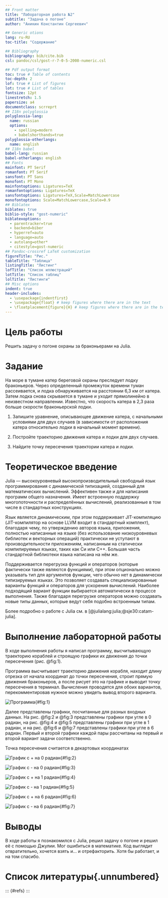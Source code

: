 ```yaml
---
## Front matter
title: "Лабораторная работа №2"
subtitle: "Задача о погоне"
author: "Аникин Константин Сергеевич"

## Generic otions
lang: ru-RU
toc-title: "Содержание"

## Bibliography
bibliography: bib/cite.bib
csl: pandoc/csl/gost-r-7-0-5-2008-numeric.csl

## Pdf output format
toc: true # Table of contents
toc-depth: 2
lof: true # List of figures
lot: true # List of tables
fontsize: 12pt
linestretch: 1.5
papersize: a4
documentclass: scrreprt
## I18n polyglossia
polyglossia-lang:
  name: russian
  options:
	- spelling=modern
	- babelshorthands=true
polyglossia-otherlangs:
  name: english
## I18n babel
babel-lang: russian
babel-otherlangs: english
## Fonts
mainfont: PT Serif
romanfont: PT Serif
sansfont: PT Sans
monofont: PT Mono
mainfontoptions: Ligatures=TeX
romanfontoptions: Ligatures=TeX
sansfontoptions: Ligatures=TeX,Scale=MatchLowercase
monofontoptions: Scale=MatchLowercase,Scale=0.9
## Biblatex
biblatex: true
biblio-style: "gost-numeric"
biblatexoptions:
  - parentracker=true
  - backend=biber
  - hyperref=auto
  - language=auto
  - autolang=other*
  - citestyle=gost-numeric
## Pandoc-crossref LaTeX customization
figureTitle: "Рис."
tableTitle: "Таблица"
listingTitle: "Листинг"
lofTitle: "Список иллюстраций"
lotTitle: "Список таблиц"
lolTitle: "Листинги"
## Misc options
indent: true
header-includes:
  - \usepackage{indentfirst}
  - \usepackage{float} # keep figures where there are in the text
  - \floatplacement{figure}{H} # keep figures where there are in the text
---
```


# Цель работы

Решить задачу о погоне охраны за браконьерами на Julia.

# Задание

На море в тумане катер береговой охраны преследует лодку браконьеров. Через определенный промежуток времени туман рассеивается, и лодка обнаруживается на расстоянии 6,3 км от катера. Затем лодка снова скрывается в тумане и уходит прямолинейно в неизвестном направлении. Известно, что скорость катера в 2,3 раза больше скорости браконьерской лодки.

1. Запишите уравнение, описывающее движение катера, с начальными условиями для двух случаев (в зависимости от расположения катера относительно лодки в начальный момент времени).

2. Постройте траекторию движения катера и лодки для двух случаев.

3. Найдите точку пересечения траектории катера и лодки.

# Теоретическое введение

Julia — высокоуровневый высокопроизводительный свободный язык программирования с динамической типизацией, созданный для математических вычислений. Эффективен также и для написания программ общего назначения. Имеет встроенную поддержку многопоточности и распределённых вычислений, реализованные в том числе в стандартных конструкциях.

Язык является динамическим, при этом поддерживает JIT-компиляцию (JIT-компилятор на основе LLVM входит в стандартный комплект), благодаря чему, по утверждению авторов языка, приложения, полностью написанные на языке (без использование низкоуровневых библиотек и векторных операций) практически не уступают в производительности приложениям, написанным на статически компилируемых языках, таких как Си или C++. Большая часть стандартной библиотеки языка написана на нём же.

Поддерживается перегрузка функций и операторов (которые фактически также являются функциями), при этом опционально можно указывать тип для аргументов функции, чего обычно нет в динамически типизируемых языках. Это позволяет создавать специализированные варианты функций и операторов для ускорения вычислений. Наиболее подходящий вариант функции выбирается автоматически в процессе выполнения. Также благодаря перегрузке операторов можно создавать новые типы данных, которые ведут себя подобно встроенным типам.

Более подробно о работе с Julia см. в [@julialang:julia;@sje30:catam-julia].

# Выполнение лабораторной работы

В ходе выполнения работы я написал программу, высчитывающую траекторию кораблей и строящую графики их движения до точки пересечения (рис. @fig:1). 

Программа высчитывает траекторию движения корабля, находит длину отрезка от начала координат до точки пересечения, строит прямую движения браконьеров, а после рисует это на графике и выводит точку пересечения в терминал. Вычисления проводятся для обоих вариантов, перекомментировав нужное можно увидеть вывод второго варианта.

![Программа](image/1.png){#fig:1}

Далее представлены графики, посчитанные для разных входных данных. На рис. @fig:2 и @fig:3 представлены графики при угле в 0 радиан, на рис. @fig:4 и @fig:5 представлены графики при угле в 1 радиан, и на рис. @fig:6 и @fig:7 представлены графики при угле в 6 радиан. Первый и второй графики каждой пары рассчитаны на первый и второй вариант задачи соответственно.

Точка пересечения считается в декартовых координатах

![График с + на 0 радиан](image/2.png){#fig:2}

![График с - на 0 радиан](image/3.png){#fig:3}

![График с + на 1 радиан](image/4.png){#fig:4}

![График с - на 1 радиан](image/5.png){#fig:5}

![График с + на 6 радиан](image/6.png){#fig:6}

![График с - на 6 радиан](image/7.png){#fig:7}

# Выводы

В ходе работы я познакомился с Julia, решил задачу о погоне и решил её с помощью Джулии. Мог ошибиться в математике. Код выглядит отвратительно, хочется взять и... и отрефакторить. Хотя бы работает, и на том спасибо.

# Список литературы{.unnumbered}

::: {#refs}
:::
